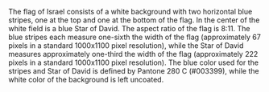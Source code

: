 The flag of Israel consists of a white background with two horizontal blue stripes, one at the top and one at the bottom of the flag. In the center of the white field is a blue Star of David. The aspect ratio of the flag is 8:11. The blue stripes each measure one-sixth the width of the flag (approximately 67 pixels in a standard 1000x1100 pixel resolution), while the Star of David measures approximately one-third the width of the flag (approximately 222 pixels in a standard 1000x1100 pixel resolution). The blue color used for the stripes and Star of David is defined by Pantone 280 C (#003399), while the white color of the background is left uncoated.